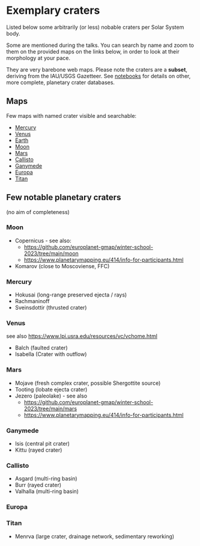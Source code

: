 # Exemplary craters

Listed below some arbitrarily (or less) nobable craters per Solar System body.

Some are mentioned during the talks. You can search by name and zoom to them on the provided maps on the links below, in order to look at their morphology at your pace.

They are very barebone web maps. Please note the craters are a **subset**, deriving from the IAU/USGS Gazetteer. See [notebooks](./notebooks/README.md) for details on other, more complete, planetary crater databases. 

## Maps

Few maps with named crater visible and searchable:

* [Mercury](https://aprossi.eu/content/impact-cratering/leaflet_mercury.html)
* [Venus](https://aprossi.eu/content/impact-cratering/leaflet_venus.html)
* [Earth](https://aprossi.eu/content/impact-cratering/leaflet_earth.html)
* [Moon](https://aprossi.eu/content/impact-cratering/leaflet_moon.html)
* [Mars](https://aprossi.eu/content/impact-cratering/leaflet_mars.html)
* [Callisto](https://aprossi.eu/content/impact-cratering/leaflet_callisto.html)
* [Ganymede](https://aprossi.eu/content/impact-cratering/leaflet_ganymede.html)
* [Europa](https://aprossi.eu/content/impact-cratering/leaflet_europa.html)
* [Titan](https://aprossi.eu/content/impact-cratering/leaflet_titan.html) 


## Few notable planetary craters 

(no aim of completeness)

### Moon
* Copernicus - see also:
  * https://github.com/europlanet-gmap/winter-school-2023/tree/main/moon
  * https://www.planetarymapping.eu/414/info-for-participants.html
* Komarov (close to Moscoviense, FFC)

### Mercury

* Hokusai (long-range preserved ejecta / rays)
* Rachmaninoff
* Sveinsdottir (thrusted crater)

### Venus

see also https://www.lpi.usra.edu/resources/vc/vchome.html 

* Balch (faulted crater)
* Isabella (Crater with outflow)

### Mars

* Mojave (fresh complex crater, possible Shergottite source)
* Tooting (lobate ejecta crater)
* Jezero (paleolake) - see also 
  * https://github.com/europlanet-gmap/winter-school-2023/tree/main/mars
  * https://www.planetarymapping.eu/414/info-for-participants.html

### Ganymede
* Isis (central pit crater)
* Kittu (rayed crater)

### Callisto
* Asgard (multi-ring basin)
* Burr (rayed crater)
* Valhalla (multi-ring basin)

### Europa

### Titan
* Menrva (large crater, drainage network, sedimentary reworking)

